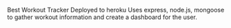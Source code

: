 Best Workout Tracker
Deployed to heroku
Uses express, node.js, mongoose to gather workout information and create a dashboard for the user. 
